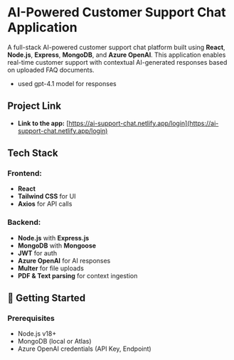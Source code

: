 # AI-Powered Customer Support Chat Application

A full-stack AI-powered customer support chat platform built using **React**, **Node.js**, **Express**, **MongoDB**, and **Azure OpenAI**. This application enables real-time customer support with contextual AI-generated responses based on uploaded FAQ documents.
- used gpt-4.1 model for responses

## Project Link

- **Link to the app:** [https://ai-support-chat.netlify.app/login](https://ai-support-chat.netlify.app/login)


## Tech Stack

### Frontend:
- **React**
- **Tailwind CSS** for UI
- **Axios** for API calls

### Backend:
- **Node.js** with **Express.js**
- **MongoDB** with **Mongoose**
- **JWT** for auth
- **Azure OpenAI** for AI responses
- **Multer** for file uploads
- **PDF & Text parsing** for context ingestion


## 🚀 Getting Started

### Prerequisites

- Node.js v18+
- MongoDB (local or Atlas)
- Azure OpenAI credentials (API Key, Endpoint)
